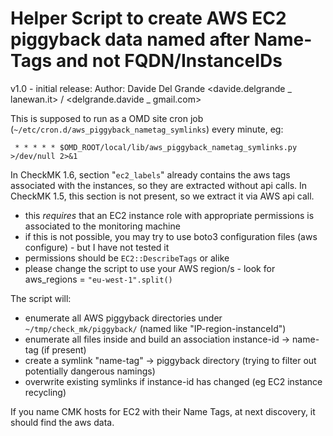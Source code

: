 # Helper Script to create AWS EC2 piggyback data named after Name-Tags and not FQDN/InstanceIDs

v1.0 - initial release:
Author: Davide Del Grande <davide.delgrande _ lanewan.it> / <delgrande.davide _ gmail.com>

This is supposed to run as a OMD site cron job (`~/etc/cron.d/aws_piggyback_nametag_symlinks`) every minute, eg:
```
 * * * * * $OMD_ROOT/local/lib/aws_piggyback_nametag_symlinks.py >/dev/null 2>&1
```
In CheckMK 1.6, section "`ec2_labels`" already contains the aws tags associated with the instances, so they are extracted without api calls.
In CheckMK 1.5, this section is not present, so we extract it via AWS api call.
 - this *requires* that an EC2 instance role with appropriate permissions is associated to the monitoring machine
 - if this is not possible, you may try to use boto3 configuration files (aws configure) - but I have not tested it
 - permissions should be `EC2::DescribeTags` or alike
 - please change the script to use your AWS region/s - look for aws_regions = `"eu-west-1".split()`


The script will:
- enumerate all AWS piggyback directories under `~/tmp/check_mk/piggyback/` (named like "IP-region-instanceId")
- enumerate all files inside and build an association instance-id -> name-tag (if present)
- create a symlink "name-tag" -> piggyback directory (trying to filter out potentially dangerous namings)
- overwrite existing symlinks if instance-id has changed (eg EC2 instance recycling)


If you name CMK hosts for EC2 with their Name Tags, at next discovery, it should find the aws data.
